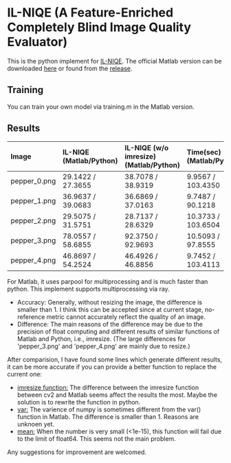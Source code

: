 # IL-NIQE (A Feature-Enriched Completely Blind Image Quality Evaluator)

This is the python implement for [IL-NIQE](http://www4.comp.polyu.edu.hk/~cslzhang/paper/IL-NIQE.pdf). The official Matlab version can be downloaded [here](http://live.ece.utexas.edu/research/Quality/blind.htm) or found from the [release](https://github.com/IceClear/IL-NIQE/releases/tag/v1.0.0).

## Training

You can train your own model via training.m in the Matlab version.

## Results

|Image|IL-NIQE (Matlab/Python)|IL-NIQE (w/o imresize) (Matlab/Python)|Time(sec) (Matlab/Python)|
|:-|:-|:-|:-|
|pepper_0.png|29.1422 / 27.3655|38.7078 / 38.9319|9.9567 / 103.4350|
|pepper_1.png|36.9637 / 39.0683|36.6869 / 37.0163|9.7487 / 90.1218|
|pepper_2.png|29.5075 / 31.5751|28.7137 / 28.6329|10.3733 / 103.6504|
|pepper_3.png|78.0557 / 58.6855|92.3750 / 92.9693|10.5093 / 97.8555|
|pepper_4.png|46.8697 / 54.2524|46.4926 / 46.8856|9.7452 / 103.4113|

For Matlab, it uses parpool for multiprocessing and is much faster than python. This implement supports multiprocessing via ray.

* Accuracy: Generally, without resizing the image, the difference is smaller than 1. I think this can be accepted since at current stage, no-reference metric cannot accurately reflect the quality of an image.
* Difference: The main reasons of the difference may be due to the precision of float computing and different results of similar functions of Matlab and Python, i.e., imresize. (The large differences for 'pepper_3.png' and 'pepper_4.png' are mainly due to resize.)

After comparision, I have found some lines which generate different results, it can be more accurate if you can provide a better function to replace the current one:

- [imresize function:](https://github.com/IceClear/IL-NIQE/blob/master/IL-NIQE.py#L249) The difference between the imresize function between cv2 and Matlab seems affect the results the most. Maybe the solution is to rewrite the function in python.
- [var:](https://github.com/IceClear/IL-NIQE/blob/master/IL-NIQE.py#L111) The varience of numpy is sometimes different from the var() function in Matlab. The difference is smaller than 1. Reasons are unknoen yet.
- [mean:](https://github.com/IceClear/IL-NIQE/blob/master/IL-NIQE.py#L110) When the number is very small (<1e-15), this function will fail due to the limit of float64. This seems not the main problem.

Any suggestions for improvement are welcomed.
